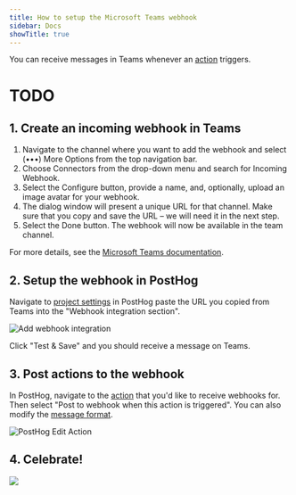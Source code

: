 ```yaml
---
title: How to setup the Microsoft Teams webhook
sidebar: Docs
showTitle: true
---
```


You can receive messages in Teams whenever an [action](/docs/user-guides/actions) triggers.

# TODO

## 1. Create an incoming webhook in Teams

1. Navigate to the channel where you want to add the webhook and select (•••) More Options from the top navigation bar.
1. Choose Connectors from the drop-down menu and search for Incoming Webhook.
1. Select the Configure button, provide a name, and, optionally, upload an image avatar for your webhook.
1. The dialog window will present a unique URL for that channel. Make sure that you copy and save the URL – we will need it in the next step.
1. Select the Done button. The webhook will now be available in the team channel.

For more details, see the [Microsoft Teams documentation](https://docs.microsoft.com/en-us/microsoftteams/platform/webhooks-and-connectors/how-to/add-incoming-webhook#add-an-incoming-webhook-to-a-teams-channel).

## 2. Setup the webhook in PostHog

Navigate to [project settings](https://app.posthog.com/project/settings) in PostHog paste the URL you copied from Teams into the "Webhook integration section".

![Add webhook integration](https://res.cloudinary.com/dmukukwp6/image/upload/v1710055416/posthog.com/contents/images/docs/webhooks/webhook-integration.png)

Click "Test & Save" and you should receive a message on Teams. 

## 3. Post actions to the webhook

In PostHog, navigate to the [action](https://app.posthog.com/data-management/actions) that you'd like to receive webhooks for. Then select "Post to webhook when this action is triggered". You can also modify the [message format](/docs/webhooks#message-formatting).

![PostHog Edit Action](https://res.cloudinary.com/dmukukwp6/image/upload/v1710055416/posthog.com/contents/images/post-action-slack.png)

## 4. Celebrate!

![](https://res.cloudinary.com/dmukukwp6/image/upload/v1710055416/posthog.com/contents/images/mt-message.png)
